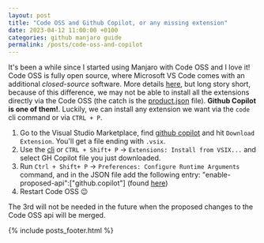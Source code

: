 ```yaml
---
layout: post
title: "Code OSS and Github Copilot, or any missing extension"
date: 2023-04-12 11:00:00 +0100
categories: github manjaro guide
permalink: /posts/code-oss-and-copilot
---
```


It's been a while since I started using Manjaro with Code OSS and I love it! Code OSS is fully open source, where Microsoft VS Code comes with an additional _closed-source_ software. More details [here][difference], but long story short, because of this difference, we may not be able to install all the extensions directly via the Code OSS (the catch is the [product.json][product-json] file). **Github Copilot is one of them!**. Luckily, we can install any extension we want via the `code` cli command or via `CTRL + P`.

1. Go to the Visual Studio Marketplace, find [github copilot][copilot] and hit `Download Extension`. You'll get a file ending with `.vsix`.
2. Use the [cli][install-from-a-vsix] or `CTRL + Shift+ P` -> `Extensions: Install from VSIX...` and select GH Copilot file you just downloaded.
3. Run `Ctrl + Shift+ P` -> `Preferences: Configure Runtime Arguments` command, and in the JSON file add the following entry: "enable-proposed-api":["github.copilot"] (found [here][copilot-new-api])
4. Restart Code OSS 😉

The 3rd will not be needed in the future when the proposed changes to the Code OSS api will be merged.

[copilot]: https://marketplace.visualstudio.com/items?itemName=GitHub.copilot
[install-from-a-vsix]: https://code.visualstudio.com/docs/editor/extension-marketplace#_install-from-a-vsix
[product-json]: https://stackoverflow.com/questions/37143536/no-extensions-found-when-running-visual-studio-code-from-source
[difference]: https://github.com/microsoft/vscode/wiki/Differences-between-the-repository-and-Visual-Studio-Code
[copilot-new-api]: https://github.com/orgs/community/discussions/6629

{% include posts_footer.html %}
